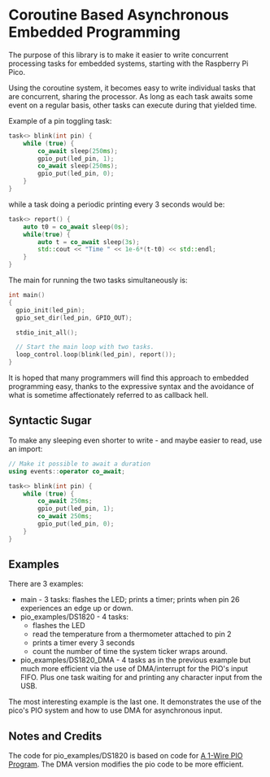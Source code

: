 # Coroutine Based Asynchronous Embedded Programming

The purpose of this library is to make it easier to write concurrent
processing tasks for embedded systems, starting with the 
Raspberry Pi Pico.

Using the coroutine system, it becomes easy to write individual tasks
that are concurrent, sharing the processor. As long as each task 
awaits some event on a regular basis, other tasks can execute during
that yielded time.

Example of a pin toggling task:
```cpp
task<> blink(int pin) {
    while (true) {
        co_await sleep(250ms);
        gpio_put(led_pin, 1);
        co_await sleep(250ms);
        gpio_put(led_pin, 0);	
    }
}
```
while a task doing a periodic printing every 3 seconds would be:
```cpp
task<> report() {
    auto t0 = co_await sleep(0s);
    while(true) {
        auto t = co_await sleep(3s);
        std::cout << "Time " << 1e-6*(t-t0) << std::endl;
    }
}
```

The main for running the two tasks simultaneously is:
```cpp
int main()
{
  gpio_init(led_pin);
  gpio_set_dir(led_pin, GPIO_OUT);

  stdio_init_all();

  // Start the main loop with two tasks.
  loop_control.loop(blink(led_pin), report());
}
```

It is hoped that many programmers will find this approach
to embedded programming easy, thanks to the expressive syntax
and the avoidance of what is sometime affectionately referred to
as callback hell.

## Syntactic Sugar

To make any sleeping even shorter to write - and maybe easier to read, use
an import:

```cpp
// Make it possible to await a duration
using events::operator co_await;

task<> blink(int pin) {
    while (true) {
        co_await 250ms;
        gpio_put(led_pin, 1);
        co_await 250ms;
        gpio_put(led_pin, 0);	
    }
}
```

## Examples

There are 3 examples:
- main - 3 tasks: flashes the LED; prints a timer; prints when pin 26 experiences
an edge up or down.
- pio_examples/DS1820 - 4 tasks:
    - flashes the LED
    - read the temperature from a thermometer attached to pin 2
    - prints a timer every 3 seconds
    - count the number of time the system ticker wraps around.
- pio_examples/DS1820_DMA - 4 tasks as in the previous example but much
more efficient via the use of DMA/interrupt for the PIO's input FIFO. Plus one task
waiting for and printing any character input from the USB.

The most interesting example is the last one. It demonstrates
the use of the pico's PIO system and how to use DMA for asynchronous input.

## Notes and Credits
The code for pio_examples/DS1820 is based on code for
[A 1-Wire PIO Program](https://www.i-programmer.info/programming/hardware/14527-the-pico-in-c-a-1-wire-pio-program.html).
The DMA version modifies the pio code to be more efficient.
